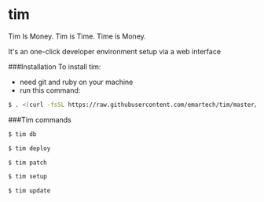 # tim
Tim Is Money. Tim is Time. Time is Money.

It's an one-click developer environment setup via a web interface


###Installation
To install tim:
 * need git and ruby on your machine
 * run this command:

```sh
$ . <(curl -fsSL https://raw.githubusercontent.com/emartech/tim/master/bin/tim-install)
```

###Tim commands
```sh
$ tim db
```

```sh
$ tim deploy
```

```sh
$ tim patch
```

```sh
$ tim setup
```

```sh
$ tim update
```
